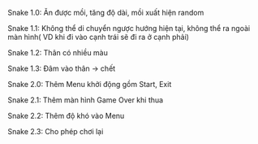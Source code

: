 Snake 1.0: Ăn được mồi, tăng độ dài, mồi xuất hiện random

Snake 1.1: Không thể di chuyển ngược hướng hiện tại, không thể ra ngoài màn hình( VD khi đi vào cạnh trái sẽ đi ra ở cạnh phải)

Snake 1.2: Thân có nhiều màu

Snake 1.3: Đâm vào thân -> chết



Snake 2.0: Thêm Menu khởi động gồm Start, Exit

Snake 2.1: Thêm màn hình Game Over khi thua

Snake 2.2: Thêm độ khó vào Menu

Snake 2.3: Cho phép chơi lại
